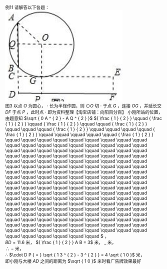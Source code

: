 例11 请解答以下各题：
![](<../../qs_image_DB/专题2-3_八种隐圆类最值问题，圆来如此简单（解析版）/5dd66163e6573fde601b126150504ce1bfd90b8efe0773a29b8aa9e7fe090e35.jpg>)  
图3
以点 $O$ 为圆心， $\cdot$ 长为半径作圆，则 $\odot O$ 切 $\cdot$ 于点 $G$ ，连接 $O G$ ，并延长交 $D F$ 于点 $P$ ，此时点 $\cdot$ 即为资料整理【淘宝店铺：向阳百分百】
小刚所站的位置，  
由题意知 $\sqrt { 0 A ^ { 2 } - A Q ^ { 2 } }$ ${ \frac { 1 } { 2 } } \qquad { \frac { 1 } { 2 } } \qquad { \frac { 1 } { 2 } } \qquad \qquad { \frac { 1 } { 2 } } \qquad \qquad \qquad { \frac { 1 } { 2 } } \qquad \qquad \qquad \qquad { \frac { 1 } { 2 } } \qquad \qquad \qquad \qquad \qquad { \frac { 1 } { 2 } } \qquad \qquad \qquad \qquad \qquad \qquad \qquad \qquad \qquad \qquad \qquad \qquad \qquad \qquad \qquad \qquad \qquad \qquad \qquad \qquad \qquad \qquad \qquad \qquad \qquad \qquad \qquad \qquad \qquad \qquad \qquad \qquad \qquad \qquad \qquad \qquad \qquad \qquad \qquad \qquad \qquad \qquad \qquad \qquad \qquad \qquad \qquad \qquad \qquad \qquad \qquad \qquad \qquad \qquad \qquad \qquad \qquad \qquad \qquad \qquad \qquad \qquad \qquad \qquad \qquad \qquad \qquad \qquad \qquad \qquad \qquad \qquad \qquad \qquad \qquad \qquad \qquad \qquad \qquad \qquad \qquad \qquad \qquad \qquad \qquad \qquad \qquad \qquad \qquad \qquad \qquad \qquad \qquad \qquad \qquad \qquad \qquad \qquad \qquad \qquad \qquad \qquad \qquad \qquad \qquad \qquad \qquad \qquad \qquad \qquad \qquad \qquad \qquad \qquad \qquad \qquad \qquad \qquad \qquad \qquad \qquad \qquad \qquad \qquad \qquad \qquad \qquad \qquad \qquad \qquad \qquad \qquad \qquad \qquad \qquad \qquad \qquad \qquad \qquad \qquad \qquad \qquad \qquad \qquad \qquad \qquad \qquad \qquad \qquad \qquad \qquad \qquad \qquad \qquad \qquad \qquad \qquad \qquad \qquad \qquad \qquad \qquad \qquad \qquad \qquad \qquad \qquad \qquad $ ，  
$B D { = } 1 1 . 6$ 米， ${ \frac { 1 } { 2 } } A B = 3$ 米， $\_$ 米，  
∴ $-$ 米，  
∴ $\cdot D P { = } \sqrt { 1 3 ^ { 2 } - 3 ^ { 2 } } = 4 \sqrt { 1 0 }$ 米，  
即小刚与大楼 $A D$ 之间的距离为 $\sqrt { 1 0 }$ 米时看广告牌效果最好
